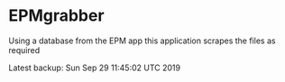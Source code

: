 # EPMgrabber
Using a database from the EPM app this application scrapes the files as required


Latest backup: Sun Sep 29 11:45:02 UTC 2019
